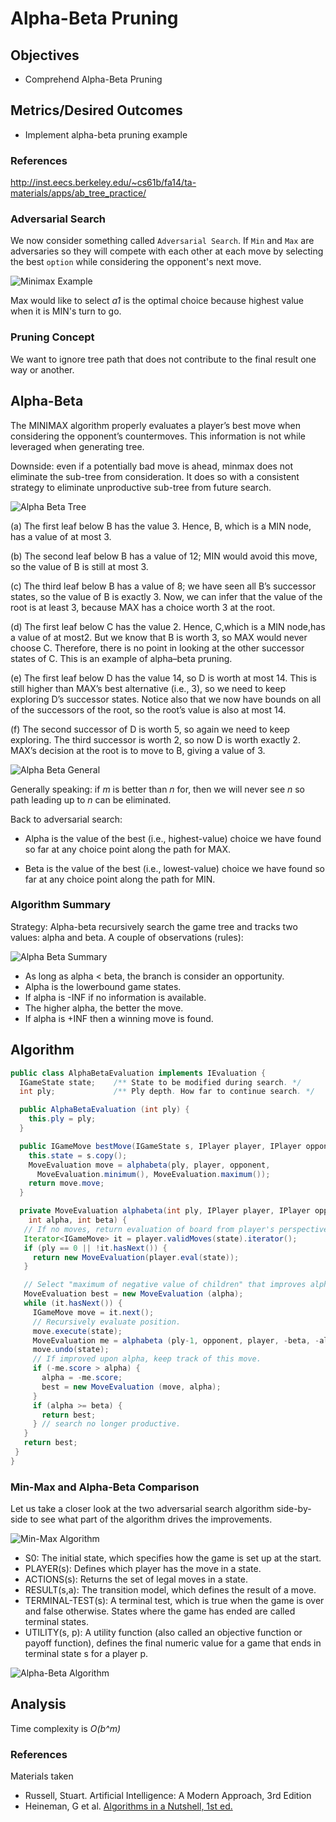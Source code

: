 # Alpha-Beta Pruning

## Objectives

* Comprehend Alpha-Beta Pruning 

## Metrics/Desired Outcomes

* Implement alpha-beta pruning example

### References

http://inst.eecs.berkeley.edu/~cs61b/fa14/ta-materials/apps/ab_tree_practice/

### Adversarial Search

We now consider something called `Adversarial Search`.  If `Min` and `Max` are adversaries so they will compete with each other at each move by selecting the best `option` while considering the opponent's next move.

![Minimax Example](imgs/min-max-tree.png)

Max would like to select *a1* is the optimal choice because highest value when it is MIN's turn to go.

### Pruning Concept

We want to ignore tree path that does not contribute to the final result one way or another.

## Alpha-Beta

The MINIMAX algorithm properly evaluates a player’s best move when considering the opponent’s countermoves.  This information is not while leveraged when generating tree.

Downside: even if a potentially bad move is ahead, minmax does not eliminate the sub-tree from consideration.  It does so with a consistent strategy to eliminate unproductive sub-tree from future search.

![Alpha Beta Tree](imgs/alpha-beta-tree.png)

(a) The first leaf below B has the value 3. Hence, B, which is a MIN node, has a value of at most 3. 

(b) The second leaf below B has a value of 12; MIN would avoid this move, so the value of B is still at most 3. 

(c) The third leaf below B has a value of 8; we have seen all B’s successor states, so the value of B is exactly 3. Now, we can infer that the value of the root is at least 3, because MAX has a choice worth 3 at the root. 

(d) The first leaf below C has the value 2. Hence, C,which is a MIN node,has a value of at most2. But we know that B is worth 3, so MAX would never choose C. Therefore, there is no point in looking at the other successor states of C. This is an example of alpha–beta pruning. 

(e) The first leaf below D has the value 14, so D is worth at most 14. This is still higher than MAX’s best alternative (i.e., 3), so we need to keep exploring D’s successor states. Notice also that we now have bounds on all of the successors of the root, so the root’s value is also at most 14. 

(f) The second successor of D is worth 5, so again we need to keep exploring. The third successor is worth 2, so now D is worth exactly 2. MAX’s decision at the root is to move to B, giving a value of 3.

![Alpha Beta General](imgs/alpha-beta-general.png)

Generally speaking: if *m* is better than *n* for, then we will never see *n* so path leading up to *n* can be eliminated.

Back to adversarial search:

* Alpha is the value of the best (i.e., highest-value) choice we have found so far at any choice point along the path for MAX.

* Beta is the value of the best (i.e., lowest-value) choice we have found so far at any choice point along the path for MIN.

### Algorithm Summary

Strategy: Alpha-beta recursively search the game tree and tracks two values: alpha and beta.  A couple of observations (rules):

![Alpha Beta Summary](imgs/alpha-beta-summary.png)

* As long as alpha < beta, the branch is consider an opportunity.
* Alpha is the lowerbound game states.
* If alpha is -INF if no information is available.  
* The higher alpha, the better the move.
* If alpha is +INF then a winning move is found.

## Algorithm

```java
public class AlphaBetaEvaluation implements IEvaluation {
  IGameState state;    /** State to be modified during search. */
  int ply;             /** Ply depth. How far to continue search. */

  public AlphaBetaEvaluation (int ply) { 
    this.ply = ply;
  }

  public IGameMove bestMove(IGameState s, IPlayer player, IPlayer opponent) {
    this.state = s.copy();
    MoveEvaluation move = alphabeta(ply, player, opponent, 
      MoveEvaluation.minimum(), MoveEvaluation.maximum()); 
    return move.move;
  }

  private MoveEvaluation alphabeta(int ply, IPlayer player, IPlayer opponent,
    int alpha, int beta) {
   // If no moves, return evaluation of board from player's perspective. 
   Iterator<IGameMove> it = player.validMoves(state).iterator();
   if (ply == 0 || !it.hasNext()) {
     return new MoveEvaluation(player.eval(state));
   }

   // Select "maximum of negative value of children" that improves alpha 
   MoveEvaluation best = new MoveEvaluation (alpha);
   while (it.hasNext()) {
     IGameMove move = it.next();
     // Recursively evaluate position.
     move.execute(state);
     MoveEvaluation me = alphabeta (ply-1, opponent, player, -beta, -alpha);
     move.undo(state);
     // If improved upon alpha, keep track of this move.
     if (-me.score > alpha) {
       alpha = -me.score;
       best = new MoveEvaluation (move, alpha);
     }
     if (alpha >= beta) { 
       return best;
     } // search no longer productive.
   }
   return best;
 }
}

```

### Min-Max and Alpha-Beta Comparison

Let us take a closer look at the two adversarial search algorithm side-by-side to see what part of the algorithm drives the improvements.

![Min-Max Algorithm](imgs/minimax-algorithm.png)

* S0: The initial state, which specifies how the game is set up at the start.
* PLAYER(s): Defines which player has the move in a state.
* ACTIONS(s): Returns the set of legal moves in a state.
* RESULT(s,a): The transition model, which defines the result of a move.
* TERMINAL-TEST(s): A terminal test, which is true when the game is over and false otherwise. States where the game has ended are called terminal states.
* UTILITY(s, p): A utility function (also called an objective function or payoff function), defines the final numeric value for a game that ends in terminal state s for a player p. 

![Alpha-Beta Algorithm](imgs/alpha-beta-algorithm.png)

## Analysis

Time complexity is *O(b^m)*

### References

Materials taken 
* Russell, Stuart.  Artificial Intelligence: A Modern Approach, 3rd Edition
* Heineman, G et al. [Algorithms in a Nutshell, 1st ed.](http://shop.oreilly.com/product/9780596516246.do) 
